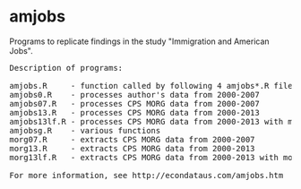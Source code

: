 # amjobs
Programs to replicate findings in the study "Immigration and American Jobs".
<pre>
Description of programs:

amjobs.R     - function called by following 4 amjobs*.R files
amjobs0.R    - processes author's data from 2000-2007
amjobs07.R   - processes CPS MORG data from 2000-2007
amjobs13.R   - processes CPS MORG data from 2000-2013
amjobs13lf.R - processes CPS MORG data from 2000-2013 with modified native_emprate
amjobsg.R    - various functions
morg07.R     - extracts CPS MORG data from 2000-2007
morg13.R     - extracts CPS MORG data from 2000-2013
morg13lf.R   - extracts CPS MORG data from 2000-2013 with modified native_emprate

For more information, see http://econdataus.com/amjobs.htm 
</pre>